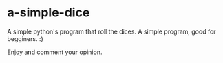 # a-simple-dice
A simple python's program that roll the dices. A simple program, good for begginers. :)

Enjoy and comment your opinion. 
